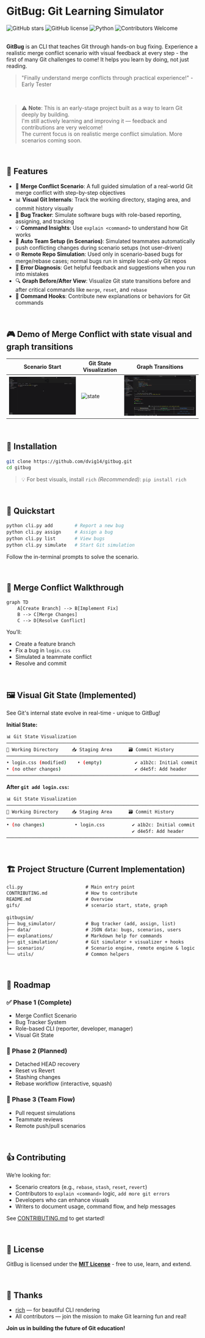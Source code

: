 # GitBug: Git Learning Simulator

![GitHub stars](https://img.shields.io/github/stars/dvig14/gitbug?style=social)
![GitHub license](https://img.shields.io/github/license/dvig14/gitbug?style=flat)
![Python](https://img.shields.io/badge/python-3.8%2B-blue)
![Contributors Welcome](https://img.shields.io/badge/contributors-welcome-brightgreen)<br><br>



**GitBug** is an CLI that teaches Git through hands-on bug fixing. Experience a realistic merge conflict scenario with visual feedback at every step - the first of many Git challenges to come!
It helps you learn by doing, not just reading.

> "Finally understand merge conflicts through practical experience!" - Early Tester

<br>

> ⚠️ **Note**: This is an early-stage project built as a way to learn Git deeply by building.  
> I'm still actively learning and improving it — feedback and contributions are very welcome!  
> The current focus is on realistic merge conflict simulation. More scenarios coming soon.

<br>

## 🚀 Features

* 🔀 **Merge Conflict Scenario**: A full guided simulation of a real-world Git merge conflict with step-by-step objectives
* 📊 **Visual Git Internals**: Track the working directory, staging area, and commit history visually
* 🐞 **Bug Tracker**: Simulate software bugs with role-based reporting, assigning, and tracking
* 💡 **Command Insights**: Use `explain <command>` to understand how Git works
* 👥 **Auto Team Setup (in Scenarios)**: Simulated teammates automatically push conflicting changes during scenario setups (not user-driven)
* 🌐 **Remote Repo Simulation**: Used only in scenario-based bugs for merge/rebase cases; normal bugs run in simple local-only Git repos
* 🌟 **Error Diagnosis**: Get helpful feedback and suggestions when you run into mistakes
* 🔍 **Graph Before/After View**: Visualize Git state transitions before and after critical commands like `merge`, `reset`, and `rebase`
* 🔹 **Command Hooks**: Contribute new explanations or behaviors for Git commands

<br>

## 🎮 Demo of Merge Conflict with state visual and graph transitions

|  Scenario Start             |  Git State Visualization | Graph Transitions              |
| --------------------------  | ------------------------ | ------------------------------ |
| ![scenario](gifs/start.gif) | ![state](gifs/state.gif) | ![graph](gifs/merge_graph.gif) |

<br>

## 📆 Installation

```bash
git clone https://github.com/dvig14/gitbug.git
cd gitbug
```

> 💡 For best visuals, install `rich` *(Recommended)*:
> `pip install rich`

<br>

## 🧪 Quickstart

```bash
python cli.py add        # Report a new bug
python cli.py assign     # Assign a bug
python cli.py list       # View bugs
python cli.py simulate   # Start Git simulation
```

Follow the in-terminal prompts to solve the scenario.

<br>

## 🪩 Merge Conflict Walkthrough

```mermaid
graph TD
    A[Create Branch] --> B[Implement Fix]
    B --> C[Merge Changes]
    C --> D[Resolve Conflict]
```

You’ll:

* Create a feature branch
* Fix a bug in `login.css`
* Simulated a teammate conflict
* Resolve and commit

<br>

## 🖼️ Visual Git State (Implemented)

See Git's internal state evolve in real-time - unique to GitBug!

**Initial State:**
```bash
📊 Git State Visualization
─────────────────────────────────────────────────────────────────────────
📁 Working Directory     📥 Staging Area      🗃 Commit History
─────────────────────────────────────────────────────────────────────────
• login.css (modified)    • (empty)            ✔️ a1b2c: Initial commit
• (no other changes)                           ✔️ d4e5f: Add header
─────────────────────────────────────────────────────────────────────────
```

**After `git add login.css`:**
```bash
📊 Git State Visualization
───────────────────────────────────────────────────────────────────────
📁 Working Directory     📥 Staging Area      🗃 Commit History
───────────────────────────────────────────────────────────────────────
• (no changes)           • login.css          ✔️ a1b2c: Initial commit
                                              ✔️ d4e5f: Add header
───────────────────────────────────────────────────────────────────────
```

<br>

## 🏗️ Project Structure (Current Implementation)

```
cli.py                       # Main entry point
CONTRIBUTING.md              # How to contribute
README.md                    # Overview
gifs/                        # scenario start, state, graph

gitbugsim/
├── bug_simulator/           # Bug tracker (add, assign, list)
├── data/                    # JSON data: bugs, scenarios, users
├── explanations/            # Markdown help for commands
├── git_simulation/          # Git simulator + visualizer + hooks
├── scenarios/               # Scenario engine, remote engine & logic
└── utils/                   # Common helpers
```

<br>

## 🧠 Roadmap

### ✅ Phase 1 (Complete)

* Merge Conflict Scenario
* Bug Tracker System
* Role-based CLI (reporter, developer, manager)
* Visual Git State

### 🧲 Phase 2 (Planned)

* Detached HEAD recovery
* Reset vs Revert
* Stashing changes
* Rebase workflow (interactive, squash)

### 🔄 Phase 3 (Team Flow)

* Pull request simulations
* Teammate reviews
* Remote push/pull scenarios

<br>

## 👍 Contributing

We’re looking for:

* Scenario creators (e.g., `rebase`, `stash`, `reset`, `revert`)
* Contributors to `explain <command>` logic, `add more git errors`
* Developers who can enhance visuals
* Writers to document usage, command flow, and help messages

See [CONTRIBUTING.md](CONTRIBUTING.md) to get started!

<br>

## 📜 License

GitBug is licensed under the **[MIT License](LICENSE)** - free to use, learn, and extend.

<br>

## 🙏 Thanks

* [rich](https://github.com/Textualize/rich) — for beautiful CLI rendering
* All contributors — join the mission to make Git learning fun and real!

**Join us in building the future of Git education!**
